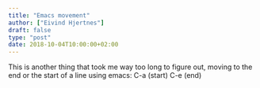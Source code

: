 ```yaml
---
title: "Emacs movement"
author: ["Eivind Hjertnes"]
draft: false
type: "post"
date: 2018-10-04T10:00:00+02:00
---
```


This is another thing that took me way too long to figure out, moving to
the end or the start of a line using emacs: C-a (start) C-e (end)
